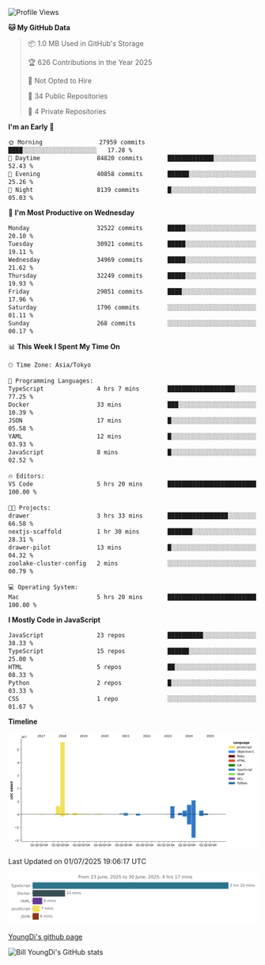 <!--START_SECTION:waka-->
![Profile Views](http://img.shields.io/badge/Profile%20Views-0-blue)

**🐱 My GitHub Data** 

> 📦 1.0 MB Used in GitHub's Storage 
 > 
> 🏆 626 Contributions in the Year 2025
 > 
> 🚫 Not Opted to Hire
 > 
> 📜 34 Public Repositories 
 > 
> 🔑 4 Private Repositories 
 > 
**I'm an Early 🐤** 

```text
🌞 Morning                27959 commits       ████░░░░░░░░░░░░░░░░░░░░░   17.28 % 
🌆 Daytime                84820 commits       █████████████░░░░░░░░░░░░   52.43 % 
🌃 Evening                40858 commits       ██████░░░░░░░░░░░░░░░░░░░   25.26 % 
🌙 Night                  8139 commits        █░░░░░░░░░░░░░░░░░░░░░░░░   05.03 % 
```
📅 **I'm Most Productive on Wednesday** 

```text
Monday                   32522 commits       █████░░░░░░░░░░░░░░░░░░░░   20.10 % 
Tuesday                  30921 commits       █████░░░░░░░░░░░░░░░░░░░░   19.11 % 
Wednesday                34969 commits       █████░░░░░░░░░░░░░░░░░░░░   21.62 % 
Thursday                 32249 commits       █████░░░░░░░░░░░░░░░░░░░░   19.93 % 
Friday                   29051 commits       ████░░░░░░░░░░░░░░░░░░░░░   17.96 % 
Saturday                 1796 commits        ░░░░░░░░░░░░░░░░░░░░░░░░░   01.11 % 
Sunday                   268 commits         ░░░░░░░░░░░░░░░░░░░░░░░░░   00.17 % 
```


📊 **This Week I Spent My Time On** 

```text
🕑︎ Time Zone: Asia/Tokyo

💬 Programming Languages: 
TypeScript               4 hrs 7 mins        ███████████████████░░░░░░   77.25 % 
Docker                   33 mins             ███░░░░░░░░░░░░░░░░░░░░░░   10.39 % 
JSON                     17 mins             █░░░░░░░░░░░░░░░░░░░░░░░░   05.58 % 
YAML                     12 mins             █░░░░░░░░░░░░░░░░░░░░░░░░   03.93 % 
JavaScript               8 mins              █░░░░░░░░░░░░░░░░░░░░░░░░   02.52 % 

🔥 Editors: 
VS Code                  5 hrs 20 mins       █████████████████████████   100.00 % 

🐱‍💻 Projects: 
drawer                   3 hrs 33 mins       █████████████████░░░░░░░░   66.58 % 
nextjs-scaffold          1 hr 30 mins        ███████░░░░░░░░░░░░░░░░░░   28.31 % 
drawer-pilot             13 mins             █░░░░░░░░░░░░░░░░░░░░░░░░   04.32 % 
zoolake-cluster-config   2 mins              ░░░░░░░░░░░░░░░░░░░░░░░░░   00.79 % 

💻 Operating System: 
Mac                      5 hrs 20 mins       █████████████████████████   100.00 % 
```

**I Mostly Code in JavaScript** 

```text
JavaScript               23 repos            ██████████░░░░░░░░░░░░░░░   38.33 % 
TypeScript               15 repos            ██████░░░░░░░░░░░░░░░░░░░   25.00 % 
HTML                     5 repos             ██░░░░░░░░░░░░░░░░░░░░░░░   08.33 % 
Python                   2 repos             █░░░░░░░░░░░░░░░░░░░░░░░░   03.33 % 
CSS                      1 repo              ░░░░░░░░░░░░░░░░░░░░░░░░░   01.67 % 
```



**Timeline**

![Lines of Code chart](https://raw.githubusercontent.com/Youngdi/Youngdi/master/assets/bar_graph.png)


 Last Updated on 01/07/2025 19:06:17 UTC
<!--END_SECTION:waka-->

![wakatime](./images/stat.svg)

[YoungDi's github page](https://youngdi.github.io)

![Bill YoungDi's GitHub stats](https://github-readme-stats.vercel.app/api?username=youngdi&count_private=true&show_icons=true)
